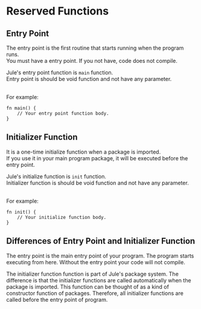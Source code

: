 # Reserved Functions

## Entry Point
The entry point is the first routine that starts running when the program runs.\
You must have a entry point. If you not have, code does not compile.

Jule's entry point function is `main` function.\
Entry point is should be void function and not have any parameter. 

\
For example:
```
fn main() {
    // Your entry point function body.
}
```

## Initializer Function
It is a one-time initialize function when a package is imported.\
If you use it in your main program package, it will be executed before the entry point.

Jule's initialize function is `init` function.\
Initializer function is should be void function and not have any parameter.

\
For example:
```
fn init() {
    // Your initialize function body.
}
```

## Differences of Entry Point and Initializer Function

The entry point is the main entry point of your program.
The program starts executing from here.
Without the entry point your code will not compile.

The initializer function function is part of Jule's package system.
The difference is that the initializer functions are called automatically when the package is imported.
This function can be thought of as a kind of constructor function of packages.
Therefore, all initializer functions are called before the entry point of program.
